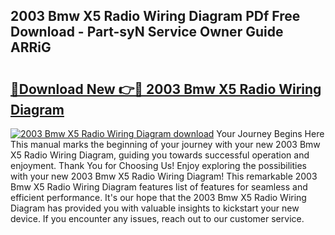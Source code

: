 ## 2003 Bmw X5 Radio Wiring Diagram PDf Free Download - Part-syN Service Owner Guide ARRiG

# <h2><a href="http://dfi8n4f.blite.top/?on=2003+Bmw+X5+Radio+Wiring+Diagram">🔗Download New 👉🔴 2003 Bmw X5 Radio Wiring Diagram</a></h2>

[![2003 Bmw X5 Radio Wiring Diagram download](https://i.imgur.com/lujVjoI.png)](http://dfi8n4f.blite.top/?on=2003+Bmw+X5+Radio+Wiring+Diagram)
Your Journey Begins Here This manual marks the beginning of your journey with your new 2003 Bmw X5 Radio Wiring Diagram, guiding you towards successful operation and enjoyment. Thank You for Choosing Us! Enjoy exploring the possibilities with your new 2003 Bmw X5 Radio Wiring Diagram! This remarkable 2003 Bmw X5 Radio Wiring Diagram features list of features for seamless and efficient performance. It's our hope that the 2003 Bmw X5 Radio Wiring Diagram has provided you with valuable insights to kickstart your new device. If you encounter any issues, reach out to our customer service.
